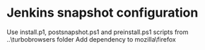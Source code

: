 # Jenkins snapshot configuration
Use install.p1, postsnapshot.ps1 and preinstall.ps1 scripts from ..\turbobrowsers folder
Add dependency to mozilla\firefox
